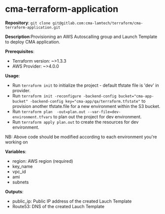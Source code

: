 # cma-terraform-application

**Repository**: `git clone git@gitlab.com:cma-lamtech/terraform/cma-terraform-application.git`

**Description**:Provisioning an AWS Autoscalling group and Launch Template to deploy CMA application.

**Prerequisites**:
- Terraform version: ~>1.3.3
- AWS Provider: ~>4.0.0

**Usage**:

- Run `terraform init` to initialize the project - default tfstate file is 'dev' in provider.
- Run `terraform init -reconfigure -backend-config bucket="cma-app-bucket" -backend-config key="cma-app/qa/terraform.tfstate"` to provision another tfstate.file for a new environment within the S3 bucket.
- Run `terraform plan  -out=plan.out --var-file=dev-environment.tfvars` to plan out the project for dev environment.
- Run `terraform apply plan.out` to create the resources for dev environment.

NB: Above code should be modified according to each environment you're working on

**Variables**: 
- region: AWS region (required)
- key_name
- vpc_id
- ami
- subnets

**Outputs**:
- public_ip: Public IP address of the created Lauch Template
- Route53: DNS of the created Lauch Template